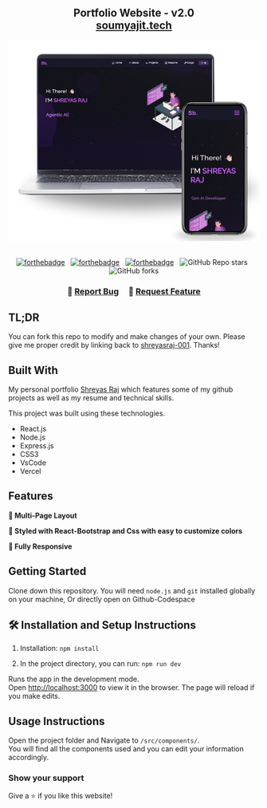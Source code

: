 <h2 align="center">
  Portfolio Website - v2.0<br/>
  <a href="https://vercel.com/shreyasraj-001s-projects" target="_blank">soumyajit.tech</a>
</h2>
<div align="center">
  <img alt="Demo" src="./Images/readme-img1.png" />
</div>

<br/>

<center>

[![forthebadge](https://forthebadge.com/images/badges/built-with-love.svg)](https://forthebadge.com) &nbsp;
[![forthebadge](https://forthebadge.com/images/badges/made-with-javascript.svg)](https://forthebadge.com) &nbsp;
[![forthebadge](https://forthebadge.com/images/badges/open-source.svg)](https://forthebadge.com) &nbsp;
![GitHub Repo stars](https://img.shields.io/github/stars/shreyasraj-001/Portfolio-master?color=red&logo=github&style=for-the-badge) &nbsp;
![GitHub forks](https://img.shields.io/github/forks/shreyasraj-001/Portfolio-master?color=red&logo=github&style=for-the-badge)

</center>

<h3 align="center">
    🔹
    <a href="https://github.com/shreyasraj-001/Portfolio-master/issues">Report Bug</a> &nbsp; &nbsp;
    🔹
    <a href="https://github.com/shreyasraj-001/Portfolio-master/issues">Request Feature</a>
</h3>

## TL;DR

You can fork this repo to modify and make changes of your own. Please give me proper credit by linking back to [shreyasraj-001](https://github.com/shreyasraj-001/Portfolio-master/). Thanks!

## Built With

My personal portfolio <a href="https://vercel.com/shreyasraj-001s-projects" target="_blank">Shreyas Raj</a> which features some of my github projects as well as my resume and technical skills.<br/>

This project was built using these technologies.

- React.js
- Node.js
- Express.js
- CSS3
- VsCode
- Vercel

## Features

**📖 Multi-Page Layout**

**🎨 Styled with React-Bootstrap and Css with easy to customize colors**

**📱 Fully Responsive**

## Getting Started

Clone down this repository. You will need `node.js` and `git` installed globally on your machine, Or directly open on Github-Codespace

## 🛠 Installation and Setup Instructions

1. Installation: `npm install`

2. In the project directory, you can run: `npm run dev`

Runs the app in the development mode.\
Open [http://localhost:3000](http://localhost:3000) to view it in the browser.
The page will reload if you make edits.

## Usage Instructions

Open the project folder and Navigate to `/src/components/`. <br/>
You will find all the components used and you can edit your information accordingly.

### Show your support

Give a ⭐ if you like this website!

<!--
<a href="https://www.buymeacoffee.com/soumyajit4419" target="_blank"><img src="https://cdn.buymeacoffee.com/buttons/v2/default-violet.png" alt="Buy Me A Coffee" height= "60px" width= "217px" ></a> -->
